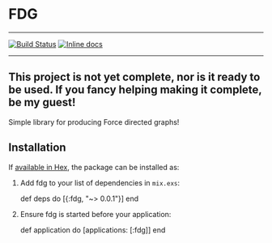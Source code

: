 # FDG

---

[![Build Status](https://travis-ci.org/johnhamelink/elixir-fdg.svg?branch=master)](https://travis-ci.org/johnhamelink/elixir-fdg) [![Inline docs](http://inch-ci.org/github/johnhamelink/elixir-fdg.svg)](http://inch-ci.org/github/johnhamelink/elixir-fdg)

---

## This project is not yet complete, nor is it ready to be used. If you fancy helping making it complete, be my guest!

Simple library for producing Force directed graphs!

## Installation

If [available in Hex](https://hex.pm/docs/publish), the package can be installed as:

  1. Add fdg to your list of dependencies in `mix.exs`:

        def deps do
          [{:fdg, "~> 0.0.1"}]
        end

  2. Ensure fdg is started before your application:

        def application do
          [applications: [:fdg]]
        end
